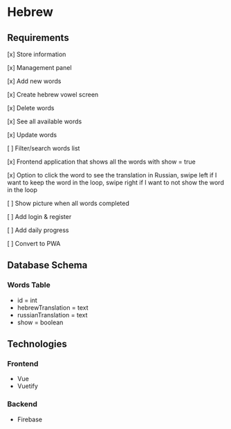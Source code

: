# Hebrew

## Requirements

[x] Store information

[x] Management panel

[x] Add new words

[x] Create hebrew vowel screen

[x] Delete words

[x] See all available words

[x] Update words

[ ] Filter/search words list

[x] Frontend application that shows all the words with show = true

[x] Option to click the word to see the translation in Russian, swipe left if I want to keep the word in the loop, swipe right if I want to not show the word in the loop

[ ] Show picture when all words completed

[ ] Add login & register

[ ] Add daily progress

[ ] Convert to PWA

## Database Schema

### Words Table

- id = int
- hebrewTranslation = text
- russianTranslation = text
- show = boolean

## Technologies

### Frontend

- Vue
- Vuetify

### Backend

- Firebase

